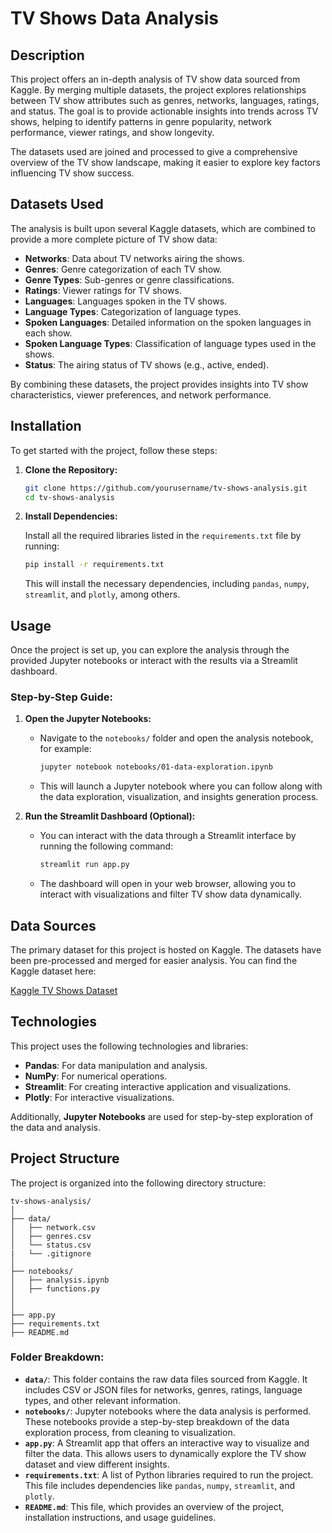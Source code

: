 # TV Shows Data Analysis

## Description

This project offers an in-depth analysis of TV show data sourced from Kaggle. By merging multiple datasets, the project explores relationships between TV show attributes such as genres, networks, languages, ratings, and status. The goal is to provide actionable insights into trends across TV shows, helping to identify patterns in genre popularity, network performance, viewer ratings, and show longevity.

The datasets used are joined and processed to give a comprehensive overview of the TV show landscape, making it easier to explore key factors influencing TV show success.

## Datasets Used

The analysis is built upon several Kaggle datasets, which are combined to provide a more complete picture of TV show data:

- **Networks**: Data about TV networks airing the shows.
- **Genres**: Genre categorization of each TV show.
- **Genre Types**: Sub-genres or genre classifications.
- **Ratings**: Viewer ratings for TV shows.
- **Languages**: Languages spoken in the TV shows.
- **Language Types**: Categorization of language types.
- **Spoken Languages**: Detailed information on the spoken languages in each show.
- **Spoken Language Types**: Classification of language types used in the shows.
- **Status**: The airing status of TV shows (e.g., active, ended).

By combining these datasets, the project provides insights into TV show characteristics, viewer preferences, and network performance.

## Installation

To get started with the project, follow these steps:

1. **Clone the Repository:**

   ```bash
   git clone https://github.com/yourusername/tv-shows-analysis.git
   cd tv-shows-analysis
   ```

2. **Install Dependencies:**

   Install all the required libraries listed in the `requirements.txt` file by running:

   ```bash
   pip install -r requirements.txt
   ```

   This will install the necessary dependencies, including `pandas`, `numpy`, `streamlit`, and `plotly`, among others.

## Usage

Once the project is set up, you can explore the analysis through the provided Jupyter notebooks or interact with the results via a Streamlit dashboard.

### Step-by-Step Guide:

1. **Open the Jupyter Notebooks:**

   - Navigate to the `notebooks/` folder and open the analysis notebook, for example:

     ```bash
     jupyter notebook notebooks/01-data-exploration.ipynb
     ```

   - This will launch a Jupyter notebook where you can follow along with the data exploration, visualization, and insights generation process.

2. **Run the Streamlit Dashboard (Optional):**

   - You can interact with the data through a Streamlit interface by running the following command:

     ```bash
     streamlit run app.py
     ```

   - The dashboard will open in your web browser, allowing you to interact with visualizations and filter TV show data dynamically.

## Data Sources

The primary dataset for this project is hosted on Kaggle. The datasets have been pre-processed and merged for easier analysis. You can find the Kaggle dataset here:

[Kaggle TV Shows Dataset](https://www.kaggle.com/datasets/denizbilginn/tv-shows)

## Technologies

This project uses the following technologies and libraries:

- **Pandas**: For data manipulation and analysis.
- **NumPy**: For numerical operations.
- **Streamlit**: For creating interactive application and visualizations.
- **Plotly**: For interactive visualizations.

Additionally, **Jupyter Notebooks** are used for step-by-step exploration of the data and analysis.

## Project Structure

The project is organized into the following directory structure:

```
tv-shows-analysis/
│
├── data/
│   ├── network.csv
│   ├── genres.csv
│   └── status.csv
|   └── .gitignore
│
├── notebooks/
│   ├── analysis.ipynb
│   ├── functions.py
│
│
├── app.py
├── requirements.txt
├── README.md
```

### Folder Breakdown:

- **`data/`**: This folder contains the raw data files sourced from Kaggle. It includes CSV or JSON files for networks, genres, ratings, language types, and other relevant information.
- **`notebooks/`**: Jupyter notebooks where the data analysis is performed. These notebooks provide a step-by-step breakdown of the data exploration process, from cleaning to visualization.
- **`app.py`**: A Streamlit app that offers an interactive way to visualize and filter the data. This allows users to dynamically explore the TV show dataset and view different insights.
- **`requirements.txt`**: A list of Python libraries required to run the project. This file includes dependencies like `pandas`, `numpy`, `streamlit`, and `plotly`.
- **`README.md`**: This file, which provides an overview of the project, installation instructions, and usage guidelines.
